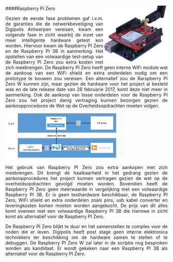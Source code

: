 ####Raspberry Pi Zero
<img src="images/ArduinoWizFi210shield.jpg" alt="FIGUUR 3: ARDUINO UNO WIZFI210 SHIELD" width="200" height="" align="right">
<p style="text-align: justify;">Gezien de eerste fase problemen gaf i.v.m. de garanties die de netwerkbeveiliging van Digipolis Antwerpen vereisen, kwam een volgende fase in zicht waarbij de inzet van meer intelligente hardware getest kon worden. Hiervoor kwam de Raspberry PI Zero en de Raspberry PI 3B in aanmerking. Het opstellen van een volwaardige test-setup van de Raspberry PI Zero zou extra kosten met zich meebrengen. De Raspberry PI Zero heeft geen interne WiFi module wat de aankoop van een WiFi shield en extra onderdelen nodig om een prototype te bouwen zou vereisen. Een alternatief zou de Rarspberry PI Zero W kunnen zijn, maar gezien de hardware voor het project al besteld was en de late release date van 28 februarie 2017, komt deze niet meer in aanmerking. Ook de aankoop van losse onderdelen voor de Raspberry PI Zero zou het project danig vertraging kunnen bezorgen gezien de aankoopprocedures de Wet op de Overheidsopdrachten moeten volgen.</p>

![FIGUUR 5: RASPERRY PI ZERO EN PIR ARCHITECTUUR](images/architecturrbpizero.png)

<p style="text-align: justify;">Het gebruik van Raspberry PI Zero zou extra aankopen met zich meebrengen. Dit brengt de haalbaarheid in het gedrang gezien de aankoopprocedures het project kunnen vertragen gezien de wet op de overheidsopdrachten gevolgd moeten worden. Bovendien heeft de Raspberry PI Zero geen meerwaarde in vergelijking met een volwaardige Raspberry PI 3B.
Er is geen testhardware beschikbaar, de Raspberry PI Zero, WiFi shield en extra onderdelen zoals pins, usb kabel converter en leveringkosten komen moeten worden aangekocht. De prijs van dit alles komt overeen met een volwaardige Raspberry PI 3B die hiermee in zicht komt als alternatief voor de Raspberry PI Zero.</p>
<p style="text-align: justify;">De Raspberry PI Zero blijkt te duur en het samenstellen te complex voor de noden die er leven. Digipolis heeft post stage geen interne elektronica techniekers ter beschikking om de hardware samen te stellen of te debuggen. De Raspberry PI Zero W zal later in de scriptie nog besproken worden als kandidaat. Er wordt gekeken naar een Raspberry PI 3B als alternatief voor de Raspberry PI Zero. </p>